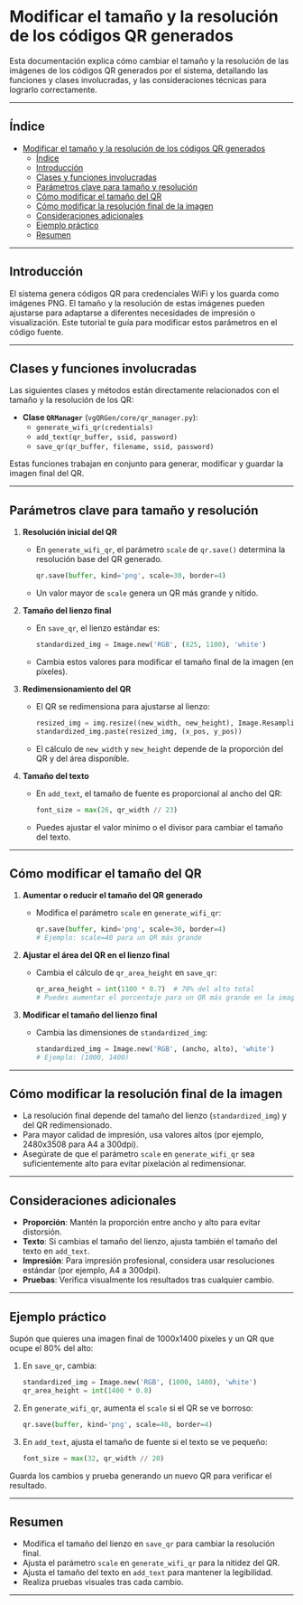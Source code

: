 # Modificar el tamaño y la resolución de los códigos QR generados

Esta documentación explica cómo cambiar el tamaño y la resolución de las imágenes de los códigos QR generados por el sistema, detallando las funciones y clases involucradas, y las consideraciones técnicas para lograrlo correctamente.

---

## Índice
- [Modificar el tamaño y la resolución de los códigos QR generados](#modificar-el-tamaño-y-la-resolución-de-los-códigos-qr-generados)
  - [Índice](#índice)
  - [Introducción](#introducción)
  - [Clases y funciones involucradas](#clases-y-funciones-involucradas)
  - [Parámetros clave para tamaño y resolución](#parámetros-clave-para-tamaño-y-resolución)
  - [Cómo modificar el tamaño del QR](#cómo-modificar-el-tamaño-del-qr)
  - [Cómo modificar la resolución final de la imagen](#cómo-modificar-la-resolución-final-de-la-imagen)
  - [Consideraciones adicionales](#consideraciones-adicionales)
  - [Ejemplo práctico](#ejemplo-práctico)
  - [Resumen](#resumen)

---

## Introducción

El sistema genera códigos QR para credenciales WiFi y los guarda como imágenes PNG. El tamaño y la resolución de estas imágenes pueden ajustarse para adaptarse a diferentes necesidades de impresión o visualización. Este tutorial te guía para modificar estos parámetros en el código fuente.

---

## Clases y funciones involucradas

Las siguientes clases y métodos están directamente relacionados con el tamaño y la resolución de los QR:

- **Clase `QRManager`** (`vgQRGen/core/qr_manager.py`):
  - `generate_wifi_qr(credentials)`
  - `add_text(qr_buffer, ssid, password)`
  - `save_qr(qr_buffer, filename, ssid, password)`

Estas funciones trabajan en conjunto para generar, modificar y guardar la imagen final del QR.

---

## Parámetros clave para tamaño y resolución

1. **Resolución inicial del QR**
   - En `generate_wifi_qr`, el parámetro `scale` de `qr.save()` determina la resolución base del QR generado.
     ```python
     qr.save(buffer, kind='png', scale=30, border=4)
     ```
   - Un valor mayor de `scale` genera un QR más grande y nítido.

2. **Tamaño del lienzo final**
   - En `save_qr`, el lienzo estándar es:
     ```python
     standardized_img = Image.new('RGB', (825, 1100), 'white')
     ```
   - Cambia estos valores para modificar el tamaño final de la imagen (en píxeles).

3. **Redimensionamiento del QR**
   - El QR se redimensiona para ajustarse al lienzo:
     ```python
     resized_img = img.resize((new_width, new_height), Image.Resampling.LANCZOS)
     standardized_img.paste(resized_img, (x_pos, y_pos))
     ```
   - El cálculo de `new_width` y `new_height` depende de la proporción del QR y del área disponible.

4. **Tamaño del texto**
   - En `add_text`, el tamaño de fuente es proporcional al ancho del QR:
     ```python
     font_size = max(26, qr_width // 23)
     ```
   - Puedes ajustar el valor mínimo o el divisor para cambiar el tamaño del texto.

---

## Cómo modificar el tamaño del QR

1. **Aumentar o reducir el tamaño del QR generado**
   - Modifica el parámetro `scale` en `generate_wifi_qr`:
     ```python
     qr.save(buffer, kind='png', scale=30, border=4)
     # Ejemplo: scale=40 para un QR más grande
     ```

2. **Ajustar el área del QR en el lienzo final**
   - Cambia el cálculo de `qr_area_height` en `save_qr`:
     ```python
     qr_area_height = int(1100 * 0.7)  # 70% del alto total
     # Puedes aumentar el porcentaje para un QR más grande en la imagen final
     ```

3. **Modificar el tamaño del lienzo final**
   - Cambia las dimensiones de `standardized_img`:
     ```python
     standardized_img = Image.new('RGB', (ancho, alto), 'white')
     # Ejemplo: (1000, 1400)
     ```

---

## Cómo modificar la resolución final de la imagen

- La resolución final depende del tamaño del lienzo (`standardized_img`) y del QR redimensionado.
- Para mayor calidad de impresión, usa valores altos (por ejemplo, 2480x3508 para A4 a 300dpi).
- Asegúrate de que el parámetro `scale` en `generate_wifi_qr` sea suficientemente alto para evitar pixelación al redimensionar.

---

## Consideraciones adicionales

- **Proporción**: Mantén la proporción entre ancho y alto para evitar distorsión.
- **Texto**: Si cambias el tamaño del lienzo, ajusta también el tamaño del texto en `add_text`.
- **Impresión**: Para impresión profesional, considera usar resoluciones estándar (por ejemplo, A4 a 300dpi).
- **Pruebas**: Verifica visualmente los resultados tras cualquier cambio.

---

## Ejemplo práctico

Supón que quieres una imagen final de 1000x1400 píxeles y un QR que ocupe el 80% del alto:

1. En `save_qr`, cambia:
   ```python
   standardized_img = Image.new('RGB', (1000, 1400), 'white')
   qr_area_height = int(1400 * 0.8)
   ```
2. En `generate_wifi_qr`, aumenta el `scale` si el QR se ve borroso:
   ```python
   qr.save(buffer, kind='png', scale=40, border=4)
   ```
3. En `add_text`, ajusta el tamaño de fuente si el texto se ve pequeño:
   ```python
   font_size = max(32, qr_width // 20)
   ```

Guarda los cambios y prueba generando un nuevo QR para verificar el resultado.

---

## Resumen

- Modifica el tamaño del lienzo en `save_qr` para cambiar la resolución final.
- Ajusta el parámetro `scale` en `generate_wifi_qr` para la nitidez del QR.
- Ajusta el tamaño del texto en `add_text` para mantener la legibilidad.
- Realiza pruebas visuales tras cada cambio.

---


